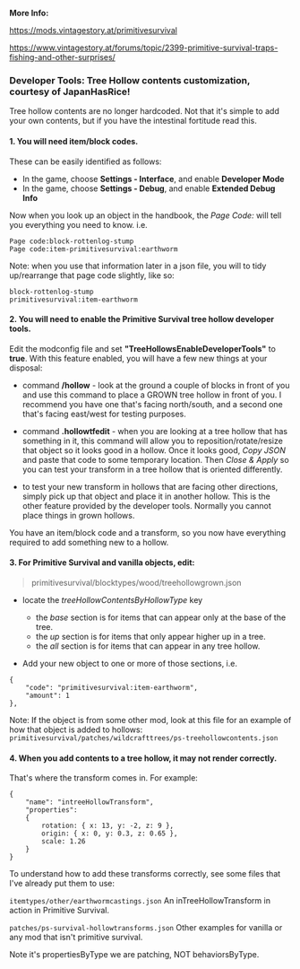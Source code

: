 **More Info:**

https://mods.vintagestory.at/primitivesurvival

https://www.vintagestory.at/forums/topic/2399-primitive-survival-traps-fishing-and-other-surprises/


### Developer Tools: Tree Hollow contents customization, courtesy of JapanHasRice!

Tree hollow contents are no longer hardcoded. Not that it's simple to add your own contents, but if you have the intestinal fortitude read this.

#### 1. You will need item/block codes.  

These can be easily identified as follows:
- In the game, choose **Settings - Interface**, and enable **Developer Mode**
- In the game, choose **Settings - Debug**, and enable **Extended Debug Info**

Now when you look up an object in the handbook, the _Page Code:_ will tell you everything you need to know. i.e.
```
Page code:block-rottenlog-stump
Page code:item-primitivesurvival:earthworm
```
Note: when you use that information later in a json file, you will to tidy up/rearrange that page code slightly, like so:
```
block-rottenlog-stump
primitivesurvival:item-earthworm
```


#### 2. You will need to enable the Primitive Survival tree hollow developer tools.  

Edit the modconfig file and set **"TreeHollowsEnableDeveloperTools"** to **true**. With this feature enabled, you will have a few new things at your disposal:

- command **/hollow** - look at the ground a couple of blocks in front of you and use this command to place a GROWN tree hollow in front of you.  I recommend you have one that's facing north/south, and a second one that's facing east/west for testing purposes.

- command **.hollowtfedit** - when you are looking at a tree hollow that has something in it, this command will allow you to reposition/rotate/resize that object so it looks good in a hollow.  Once it looks good, _Copy JSON_ and paste that code to some temporary location.  Then _Close & Apply_ so you can test your transform in a tree hollow that is oriented differently.

- to test your new transform in hollows that are facing other directions, simply pick up that object and place it in another hollow.  This is the other feature provided by the developer tools.  Normally you cannot place things in grown hollows. 

You have an item/block code and a transform, so you now have everything required to add something new to a hollow.


#### 3. For Primitive Survival and vanilla objects, edit:
>primitivesurvival/blocktypes/wood/treehollowgrown.json

- locate the _treeHollowContentsByHollowType_ key
	- the _base_ section is for items that can appear only at the base of the tree.
	- the _up_ section is for items that only appear higher up in a tree.
	- the _all_ section is for items that can appear in any tree hollow.
	
- Add your new object to one or more of those sections, i.e.
```
{
	"code": "primitivesurvival:item-earthworm",
	"amount": 1
},
```
Note: If the object is from some other mod, look at this file for an example of how that object is added to hollows:
```primitivesurvival/patches/wildcrafttrees/ps-treehollowcontents.json```


#### 4. When you add contents to a tree hollow, it may not render correctly.  

That's where the transform comes in. For example:
```
{
	"name": "intreeHollowTransform",
	"properties":
	{
		rotation: { x: 13, y: -2, z: 9 },
		origin: { x: 0, y: 0.3, z: 0.65 },
		scale: 1.26
	}
}
```

To understand how to add these transforms correctly, see some files that I've already put them to use:

```itemtypes/other/earthwormcastings.json```
An inTreeHollowTransform in action in Primitive Survival.

```patches/ps-survival-hollowtransforms.json```
Other examples for vanilla or any mod that isn't primitive survival.  

Note it's propertiesByType we are patching, NOT behaviorsByType.


